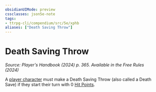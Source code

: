 ```yaml
---
obsidianUIMode: preview
cssclasses: json5e-note
tags:
- ttrpg-cli/compendium/src/5e/xphb
aliases: ["Death Saving Throw"]
---
```

# Death Saving Throw
*Source: Player's Handbook (2024) p. 365. Available in the Free Rules (2024)* 

A [player character](Misc%20Files/CLI/rules/variant-rules/player-character-xphb.md) must make a Death Saving Throw (also called a Death Save) if they start their turn with 0 [Hit Points](Misc%20Files/CLI/rules/variant-rules/hit-points-xphb.md).